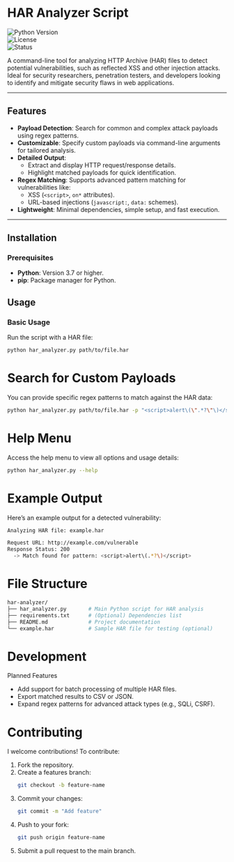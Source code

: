 # HAR Analyzer Script

![Python Version](https://img.shields.io/badge/python-3.7%2B-blue)  
![License](https://img.shields.io/badge/license-MIT-green)  
![Status](https://img.shields.io/badge/status-Active-brightgreen)

A command-line tool for analyzing HTTP Archive (HAR) files to detect potential vulnerabilities, such as reflected XSS and other injection attacks. Ideal for security researchers, penetration testers, and developers looking to identify and mitigate security flaws in web applications.

---

## Features

- **Payload Detection**: Search for common and complex attack payloads using regex patterns.
- **Customizable**: Specify custom payloads via command-line arguments for tailored analysis.
- **Detailed Output**:
  - Extract and display HTTP request/response details.
  - Highlight matched payloads for quick identification.
- **Regex Matching**: Supports advanced pattern matching for vulnerabilities like:
  - XSS (`<script>`, `on*` attributes).
  - URL-based injections (`javascript:`, `data:` schemes).
- **Lightweight**: Minimal dependencies, simple setup, and fast execution.

---

## Installation

### Prerequisites
- **Python**: Version 3.7 or higher.
- **pip**: Package manager for Python.

## Usage

### Basic Usage

Run the script with a HAR file:
```bash
python har_analyzer.py path/to/file.har
```
# Search for Custom Payloads
You can provide specific regex patterns to match against the HAR data:
```bash
python har_analyzer.py path/to/file.har -p "<script>alert\(\".*?\"\)</script>" "java"
```
# Help Menu
Access the help menu to view all options and usage details:
```bash
python har_analyzer.py --help
```
# Example Output
Here’s an example output for a detected vulnerability:
```bash
Analyzing HAR file: example.har

Request URL: http://example.com/vulnerable
Response Status: 200
  -> Match found for pattern: <script>alert\(.*?\)</script>

```
# File Structure
```bash
har-analyzer/
├── har_analyzer.py       # Main Python script for HAR analysis
├── requirements.txt      # (Optional) Dependencies list
├── README.md             # Project documentation
└── example.har           # Sample HAR file for testing (optional)
```
# Development
Planned Features
* Add support for batch processing of multiple HAR files.
* Export matched results to CSV or JSON.
* Expand regex patterns for advanced attack types (e.g., SQLi, CSRF).

# Contributing
I welcome contributions! To contribute:
 1. Fork the repository.
 2. Create a features branch:
    ```bash
    git checkout -b feature-name
    ```
 3. Commit your changes:
    ```bash
    git commit -m "Add feature"
    ```
 4. Push to your fork:
    ```bash
    git push origin feature-name
    ```
 5. Submit a pull request to the main branch.

